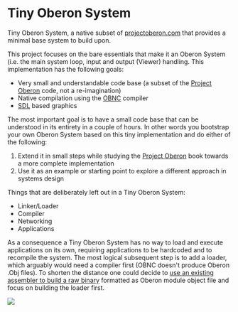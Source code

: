 # Tiny Oberon System

Tiny Oberon System, a native subset of [projectoberon.com](http://www.projectoberon.com) that provides a minimal base system to build upon.

This project focuses on the bare essentials that make it an Oberon System (i.e. the main system loop, input and output (Viewer) handling.
This implementation has the following goals:

* Very small and understandable code base (a subset of the [Project Oberon](http://www.projectoberon.com) code, not a re-imagination)
* Native compilation using the [OBNC](http://miasap.se/obnc/) compiler
* [SDL](https://www.libsdl.org/) based graphics

The most important goal is to have a small code base that can be understood in its entirety in a couple of hours.
In other words you bootstrap your own Oberon System based on this tiny implementation and do either of the following:

1. Extend it in small steps while studying the [Project Oberon](http://www.projectoberon.com) book towards a more complete implementation
2. Use it as an example or starting point to explore a different approach in systems design

Things that are deliberately left out in a Tiny Oberon System:

* Linker/Loader
* Compiler
* Networking
* Applications

As a consequence a Tiny Oberon System has no way to load and execute applications on its own, requiring applications to be hardcoded and to recompile the system.
The most logical subsequent step is to add a loader, which arguably would need a compiler first (OBNC doesn't produce Oberon .Obj files). To shorten the distance one could decide to [use an existing assembler to build a raw binary](https://www.nasm.us/doc/nasmdoc7.html#section-7.1.3) formatted as Oberon module object file and focus on building the loader first.

![](https://i.imgur.com/CU32coq.png)
